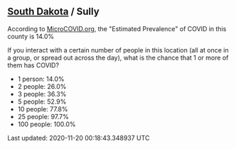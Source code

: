
## [South Dakota](/united-states/south-dakota) / Sully

According to [MicroCOVID.org](http://microcovid.org),
the "Estimated Prevalence" of COVID in this county is 14.0%

If you interact with a certain number of people in this location
(all at once in a group, or spread out across the day), what is the chance that
1 or more of them has COVID?

- 1 person: 14.0%
- 2 people: 26.0%
- 3 people: 36.3%
- 5 people: 52.9%
- 10 people: 77.8%
- 25 people: 97.7%
- 100 people: 100.0%

Last updated: 2020-11-20 00:18:43.348937 UTC

